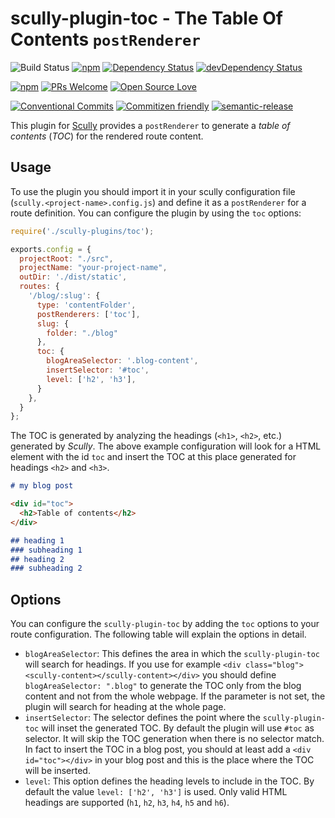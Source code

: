 # scully-plugin-toc - The Table Of Contents `postRenderer`

![Build Status](https://github.com/d-koppenhagen/scully-plugin-toc/workflows/Node.js%20CI/badge.svg)
[![npm](https://img.shields.io/npm/v/scully-plugin-toc.svg)](https://www.npmjs.com/package/scully-plugin-toc)
[![Dependency Status](https://david-dm.org/d-koppenhagen/scully-plugin-toc.svg)](https://david-dm.org/d-koppenhagen/scully-plugin-toc)
[![devDependency Status](https://david-dm.org/d-koppenhagen/scully-plugin-toc/dev-status.svg)](https://david-dm.org/d-koppenhagen/scully-plugin-toc?type=dev)

[![npm](https://img.shields.io/npm/l/scully-plugin-toc.svg)](https://www.npmjs.com/package/scully-plugin-toc)
[![PRs Welcome](https://img.shields.io/badge/PRs-welcome-brightgreen.svg)](http://makeapullrequest.com)
[![Open Source Love](https://badges.frapsoft.com/os/v1/open-source.svg?v=102)](https://github.com/ellerbrock/open-source-badge/)

[![Conventional Commits](https://img.shields.io/badge/Conventional%20Commits-1.0.0-yellow.svg)](https://conventionalcommits.org)
[![Commitizen friendly](https://img.shields.io/badge/commitizen-friendly-brightgreen.svg)](http://commitizen.github.io/cz-cli/)
[![semantic-release](https://img.shields.io/badge/%20%20%F0%9F%93%A6%F0%9F%9A%80-semantic--release-e10079.svg?style=flat-square)](https://github.com/semantic-release/semantic-release)

This plugin for [Scully](https://github.com/scullyio/scully) provides a `postRenderer` to generate a _table of contents_ (_TOC_) for the rendered route content.

## Usage

To use the plugin you should import it in your scully configuration file (`scully.<project-name>.config.js`) and define it as a `postRenderer` for a route definition.
You can configure the plugin by using the `toc` options:

```js
require('./scully-plugins/toc');

exports.config = {
  projectRoot: "./src",
  projectName: "your-project-name",
  outDir: './dist/static',
  routes: {
    '/blog/:slug': {
      type: 'contentFolder',
      postRenderers: ['toc'],
      slug: {
        folder: "./blog"
      },
      toc: {
        blogAreaSelector: '.blog-content',
        insertSelector: '#toc',
        level: ['h2', 'h3'],
      }
    },
  }
};
```

The TOC is generated by analyzing the headings (`<h1>`, `<h2>`, etc.) generated by _Scully_.
The above example configuration will look for a HTML element with the id `toc` and insert the TOC at this place generated for headings `<h2>` and `<h3>`.

```md
# my blog post

<div id="toc">
  <h2>Table of contents</h2>
</div>

## heading 1
### subheading 1
## heading 2
### subheading 2
```

## Options

You can configure the `scully-plugin-toc` by adding the `toc` options to your route configuration.
The following table will explain the options in detail.

- `blogAreaSelector`: This defines the area in which the `scully-plugin-toc` will search for headings.
If you use for example `<div class="blog"><scully-content></scully-content></div>` you should define `blogAreaSelector: ".blog"` to generate the TOC only from the blog content and not from the whole webpage.
If the parameter is not set, the plugin will search for heading at the whole page.
- `insertSelector`: The selector defines the point where the `scully-plugin-toc` will inset the generated TOC.
By default the plugin will use `#toc` as selector.
It will skip the TOC generation when there is no selector match.
In fact to insert the TOC in a blog post, you should at least add a `<div id="toc"></div>` in your blog post and this is the place where the TOC will be inserted.
- `level`: This option defines the heading levels to include in the TOC. By default the value `level: ['h2', 'h3']` is used.
Only valid HTML headings are supported (`h1`, `h2`, `h3`, `h4`, `h5` and `h6`).
